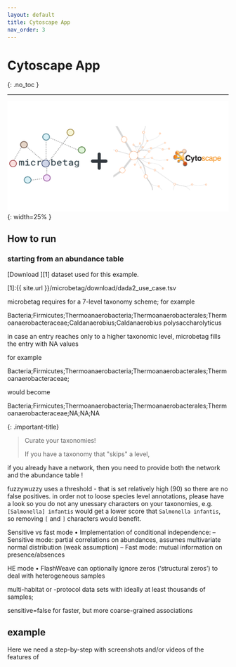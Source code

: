 ```yaml
---
layout: default
title: Cytoscape App
nav_order: 3
---
```


# Cytoscape App
{: .no_toc }

---




![microbetag CyApp](../assets/images/cyApp.png){: width=25% }



## How to run

### starting from an abundance table 



[Download ][1] dataset used for this example.

[1]:{{ site.url }}/microbetag/download/dada2_use_case.tsv



microbetag requires for a 7-level taxonomy scheme; 
for example 

Bacteria;Firmicutes;Thermoanaerobacteria;Thermoanaerobacterales;Thermoanaerobacteraceae;Caldanaerobius;Caldanaerobius polysaccharolyticus

in case an entry reaches only to a higher taxonomic level, microbetag fills the entry with NA values

for example

Bacteria;Firmicutes;Thermoanaerobacteria;Thermoanaerobacterales;Thermoanaerobacteraceae;

would become

Bacteria;Firmicutes;Thermoanaerobacteria;Thermoanaerobacterales;Thermoanaerobacteraceae;NA;NA;NA


{: .important-title}
> Curate your taxonomies! 
> 
> If you have a taxonomy that "skips" a level,  




if you already have a network, then you need to provide both the network and the abundance table ! 


fuzzywuzzy uses a threshold - that is set relatively high (90) so there are no false positives. 
in order not to loose species level annotations, please have a look so you do not any unessary characters on your taxonomies, e.g. `[Salmonella] infantis` 
would get a lower score that `Salmonella infantis`, so removing `[` and `]` characters would benefit. 






Sensitive vs fast mode
• Implementation of
conditional independence:
– Sensitive mode: partial
correlations on abundances,
assumes multivariate normal
distribution (weak assumption)
– Fast mode: mutual information
on presence/absences


HE mode
• FlashWeave can optionally ignore
zeros (‘structural zeros’) to deal
with heterogeneous samples 


multi-habitat or -protocol data sets with ideally at least thousands of samples;

sensitive=false for faster, but more coarse-grained associations

## example
Here we need a step-by-step with screenshots and/or videos of the features of 

